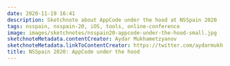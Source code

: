 ```yaml
---
date: 2020-11-19 16:41
description: Sketchnote about AppCode under the hood at NSSpain 2020
tags: nsspain, nsspain-20, iOS, tools, online-conference
image: images/sketchnotes/nsspain20-appcode-under-the-hood-small.jpg
sketchnoteMetadata.contentCreator: Aydar Mukhametzyanov
sketchnoteMetadata.linkToContentCreator: https://twitter.com/aydarmukh
title: NSSpain 2020: AppCode under the hood
---
```


